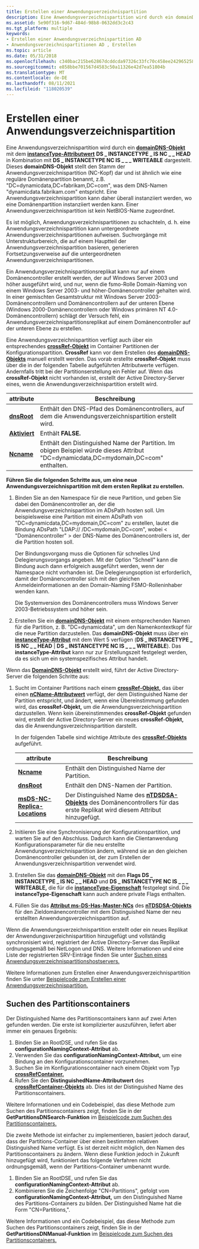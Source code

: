 ```yaml
---
title: Erstellen einer Anwendungsverzeichnispartition
description: Eine Anwendungsverzeichnispartition wird durch ein domainDNS-Objekt mit dem instanceType-Attributwert DS \_ INSTANCETYPE \_ IS NC HEAD in Kombination mit \_ \_ DS \_ INSTANCETYPE NC IS \_ \_ \_ WRITEABLE dargestellt.
ms.assetid: 5e90f316-9d67-484d-98b8-0632dd3c2c43
ms.tgt_platform: multiple
keywords:
- Erstellen einer Anwendungsverzeichnispartition AD
- Anwendungsverzeichnispartitionen AD , Erstellen
ms.topic: article
ms.date: 05/31/2018
ms.openlocfilehash: c340bac215be62867dcddcda97326c33fc70c458ee242965258cc1ee24cf25f3
ms.sourcegitcommit: e858bbe701567d4583c50a11326e42d7ea51804b
ms.translationtype: MT
ms.contentlocale: de-DE
ms.lasthandoff: 08/11/2021
ms.locfileid: "118020539"
---
```

# <a name="creating-an-application-directory-partition"></a>Erstellen einer Anwendungsverzeichnispartition

Eine Anwendungsverzeichnispartition wird durch ein [**domainDNS-Objekt**](/windows/desktop/ADSchema/c-domaindns) mit dem [**instanceType-Attributwert**](/windows/desktop/ADSchema/a-instancetype) **DS \_ INSTANCETYPE \_ IS NC \_ \_ HEAD** in Kombination mit **DS \_ INSTANCETYPE NC IS \_ \_ \_ WRITEABLE** dargestellt. Dieses **domainDNS-Objekt** stellt den Stamm der Anwendungsverzeichnispartition (NC-Kopf) dar und ist ähnlich wie eine reguläre Domänenpartition benannt, z.B. "DC=dynamicdata,DC=fabrikam,DC=com", was dem DNS-Namen "dynamicdata.fabrikam.com" entspricht. Eine Anwendungsverzeichnispartition kann daher überall instanziiert werden, wo eine Domänenpartition instanziiert werden kann. Einer Anwendungsverzeichnispartition ist kein NetBIOS-Name zugeordnet.

Es ist möglich, Anwendungsverzeichnispartitionen zu schachteln, d. h. eine Anwendungsverzeichnispartition kann untergeordnete Anwendungsverzeichnispartitionen aufweisen. Suchvorgänge mit Unterstrukturbereich, die auf einem Hauptteil der Anwendungsverzeichnispartition basieren, generieren Fortsetzungsverweise auf die untergeordneten Anwendungsverzeichnispartitionen.

Ein Anwendungsverzeichnispartitionsreplikat kann nur auf einem Domänencontroller erstellt werden, der auf Windows Server 2003 und höher ausgeführt wird, und nur, wenn die fsmo-Rolle Domain-Naming von einem Windows Server 2003- und höher-Domänencontroller gehalten wird. In einer gemischten Gesamtstruktur mit Windows Server 2003-Domänencontrollern und Domänencontrollern auf der unteren Ebene (Windows 2000-Domänencontrollern oder Windows primären NT 4.0-Domänencontrollern) schlägt der Versuch fehl, ein Anwendungsverzeichnispartitionsreplikat auf einem Domänencontroller auf der unteren Ebene zu erstellen.

Eine Anwendungsverzeichnispartition verfügt auch über ein entsprechendes [**crossRef-Objekt**](/windows/desktop/ADSchema/c-crossref) im Container Partitionen der Konfigurationspartition. **CrossRef** kann vor dem Erstellen des [**domainDNS-Objekts**](/windows/desktop/ADSchema/c-domaindns) manuell erstellt werden. Das vorab erstellte **crossRef-Objekt** muss über die in der folgenden Tabelle aufgeführten Attributwerte verfügen. Andernfalls tritt bei der Partitionserstellung ein Fehler auf. Wenn das **crossRef-Objekt** nicht vorhanden ist, erstellt der Active Directory-Server eines, wenn die Anwendungsverzeichnispartition erstellt wird.

| attribute                          | Beschreibung                                                                                                                               |
|------------------------------------|-------------------------------------------------------------------------------------------------------------------------------------------|
| [**dnsRoot**](/windows/desktop/ADSchema/a-dnsroot) | Enthält den DNS-Pfad des Domänencontrollers, auf dem die Anwendungsverzeichnispartition erstellt wird.                               |
| [**Aktiviert**](/windows/desktop/ADSchema/a-enabled) | Enthält **FALSE.**                                                                                                                       |
| [**Ncname**](/windows/desktop/ADSchema/a-ncname)   | Enthält den Distinguished Name der Partition. Im obigen Beispiel würde dieses Attribut "DC=dynamicdata,DC=mydomain,DC=com" enthalten. |



 

**Führen Sie die folgenden Schritte aus, um eine neue Anwendungsverzeichnispartition mit dem ersten Replikat zu erstellen.**

1.  Binden Sie an den Namespace für die neue Partition, und geben Sie dabei den Domänencontroller an, der die Anwendungsverzeichnispartition im ADsPath hosten soll. Um beispielsweise eine Partition mit einem ADsPath von "DC=dynamicdata,DC=mydomain,DC=com" zu erstellen, lautet die Bindung ADsPath "LDAP:// <domain controller> /DC=mydomain,DC=com", wobei &lt; "Domänencontroller" &gt; der DNS-Name des Domänencontrollers ist, der die Partition hosten soll.

    Der Bindungsvorgang muss die Optionen für schnelles Und Delegierungsvorgangs angeben. Mit der Option "Schnell" kann die Bindung auch dann erfolgreich ausgeführt werden, wenn der Namespace nicht vorhanden ist. Die Delegierungsoption ist erforderlich, damit der Domänencontroller sich mit den gleichen Anmeldeinformationen an den Domain-Naming FSMO-Rolleninhaber wenden kann.

    Die Systemversion des Domänencontrollers muss Windows Server 2003-Betriebssystem und höher sein.

2.  Erstellen Sie ein [**domainDNS-Objekt**](/windows/desktop/ADSchema/c-domaindns) mit einem entsprechenden Namen für die Partition, z. B. "DC=dynamicdata", um den Namenkontextkopf für die neue Partition darzustellen. Das **domainDNS-Objekt** muss über ein [**instanceType-Attribut**](/windows/desktop/ADSchema/a-instancetype) mit dem Wert 5 verfügen (**DS \_ INSTANCETYPE \_ IS NC \_ \_ HEAD** \| **DS \_ INSTANCETYPE NC IS \_ \_ \_ WRITEABLE**). Das **instanceType-Attribut** kann nur zur Erstellungszeit festgelegt werden, da es sich um ein systemspezifisches Attribut handelt.

Wenn das [**DomainDNS-Objekt**](/windows/desktop/ADSchema/c-domaindns) erstellt wird, führt der Active Directory-Server die folgenden Schritte aus:

1.  Sucht im Container Partitions nach einem [**crossRef-Objekt,**](/windows/desktop/ADSchema/c-crossref) das über einen [**nCName-Attributwert**](/windows/desktop/ADSchema/a-ncname) verfügt, der dem Distinguished Name der Partition entspricht, und ändert, wenn eine Übereinstimmung gefunden wird, das **crossRef-Objekt,** um die Anwendungsverzeichnispartition darzustellen. Wenn kein übereinstimmendes **crossRef-Objekt** gefunden wird, erstellt der Active Directory-Server ein neues **crossRef-Objekt,** das die Anwendungsverzeichnispartition darstellt.

    In der folgenden Tabelle sind wichtige Attribute des [**crossRef-Objekts**](/windows/desktop/ADSchema/c-crossref) aufgeführt.

    | attribute                                                              | Beschreibung                                                                                                                                        |
    |------------------------------------------------------------------------|----------------------------------------------------------------------------------------------------------------------------------------------------|
    | [**Ncname**](/windows/desktop/ADSchema/a-ncname)                                       | Enthält den Distinguished Name der Partition.                                                                                                  |
    | [**dnsRoot**](/windows/desktop/ADSchema/a-dnsroot)                                     | Enthält den DNS-Namen der Partition.                                                                                                            |
    | [**msDS-NC-Replica-Locations**](/windows/desktop/ADSchema/a-msds-nc-replica-locations) | Der Distinguished Name des [**nTDSDSA-Objekts**](/windows/desktop/ADSchema/c-ntdsdsa) des Domänencontrollers für das erste Replikat wird diesem Attribut hinzugefügt. |

    

     

2.  Initiieren Sie eine Synchronisierung der Konfigurationspartition, und warten Sie auf den Abschluss. Dadurch kann die Clientanwendung Konfigurationsparameter für die neu erstellte Anwendungsverzeichnispartition ändern, während sie an den gleichen Domänencontroller gebunden ist, der zum Erstellen der Anwendungsverzeichnispartition verwendet wird.
3.  Erstellen Sie das [**domainDNS-Objekt**](/windows/desktop/ADSchema/c-domaindns) mit den **Flags DS \_ INSTANCETYPE \_ IS NC \_ \_ HEAD** und **DS \_ INSTANCETYPE NC IS \_ \_ \_ WRITEABLE,** die für die [**instanceType-Eigenschaft**](/windows/desktop/ADSchema/a-instancetype) festgelegt sind. Die **instanceType-Eigenschaft** kann auch andere private Flags enthalten.
4.  Füllen Sie das [**Attribut ms-DS-Has-Master-NCs**](/windows/desktop/ADSchema/a-msds-hasmasterncs) des [**nTDSDSA-Objekts**](/windows/desktop/ADSchema/c-ntdsdsa) für den Zieldomänencontroller mit dem Distinguished Name der neu erstellten Anwendungsverzeichnispartition auf.

Wenn die Anwendungsverzeichnispartition erstellt oder ein neues Replikat der Anwendungsverzeichnispartition hinzugefügt und vollständig synchronisiert wird, registriert der Active Directory-Server das Replikat ordnungsgemäß bei NetLogon und DNS. Weitere Informationen und eine Liste der registrierten SRV-Einträge finden Sie unter [Suchen eines Anwendungsverzeichnispartitionshostservers.](locating-an-application-directory-partition-host-server.md)

Weitere Informationen zum Erstellen einer Anwendungsverzeichnispartition finden Sie unter [Beispielcode zum Erstellen einer Anwendungsverzeichnispartition.](example-code-for-creating-an-application-directory-partition.md)

## <a name="locating-the-partitions-container"></a>Suchen des Partitionscontainers

Der Distinguished Name des Partitionscontainers kann auf zwei Arten gefunden werden. Die erste ist komplizierter auszuführen, liefert aber immer ein genaues Ergebnis:

1.  Binden Sie an RootDSE, und rufen Sie das **configurationNamingContext-Attribut** ab.
2.  Verwenden Sie das **configurationNamingContext-Attribut,** um eine Bindung an den Konfigurationscontainer vorzunehmen.
3.  Suchen Sie im Konfigurationscontainer nach einem Objekt vom Typ [**crossRefContainer.**](/windows/desktop/ADSchema/c-crossrefcontainer)
4.  Rufen Sie den **DistinguishedName-Attributwert** des [**crossRefContainer-Objekts**](/windows/desktop/ADSchema/c-crossrefcontainer) ab. Dies ist der Distinguished Name des Partitionscontainers.

Weitere Informationen und ein Codebeispiel, das diese Methode zum Suchen des Partitionscontainers zeigt, finden Sie in der **GetPartitionsDNSearch-Funktion** im [Beispielcode zum Suchen des Partitionscontainers.](example-code-for-locating-the-partitions-container.md)

Die zweite Methode ist einfacher zu implementieren, basiert jedoch darauf, dass der Partitions-Container über einen bestimmten relativen Distinguished Name verfügt. Es ist derzeit nicht möglich, den Namen des Partitionscontainers zu ändern. Wenn diese Funktion jedoch in Zukunft hinzugefügt wird, funktioniert das folgende Verfahren nicht ordnungsgemäß, wenn der Partitions-Container umbenannt wurde.

1.  Binden Sie an RootDSE, und rufen Sie das **configurationNamingContext-Attribut** ab.
2.  Kombinieren Sie die Zeichenfolge "CN=Partitions", gefolgt vom **configurationNamingContext-Attribut,** um den Distinguished Name des Partitions-Containers zu bilden. Der Distinguished Name hat die Form "CN=Partitions,". <configuration DN>

Weitere Informationen und ein Codebeispiel, das diese Methode zum Suchen des Partitionscontainers zeigt, finden Sie in der **GetPartitionsDNManual-Funktion** im [Beispielcode zum Suchen des Partitionscontainers.](example-code-for-locating-the-partitions-container.md)

 

 